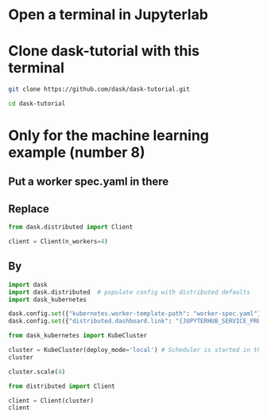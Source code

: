 # Open a terminal in Jupyterlab

# Clone dask-tutorial with this terminal

```bash
git clone https://github.com/dask/dask-tutorial.git

cd dask-tutorial
```

# Only for the machine learning example (number 8)

## Put a worker spec.yaml in there

## Replace 
```python
from dask.distributed import Client

client = Client(n_workers=4)
```

## By

```python
import dask
import dask.distributed  # populate config with distributed defaults
import dask_kubernetes

dask.config.set({"kubernetes.worker-template-path": "worker-spec.yaml"})
dask.config.set({"distributed.dashboard.link": "{JUPYTERHUB_SERVICE_PREFIX}proxy/{port}/status"})

from dask_kubernetes import KubeCluster

cluster = KubeCluster(deploy_mode='local') # Scheduler is started in the notebook process
cluster

cluster.scale(4)

from distributed import Client

client = Client(cluster)
client
```